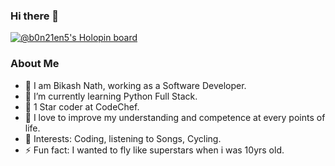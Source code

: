 ### Hi there 👋

[![@b0n21en5's Holopin board](https://holopin.io/api/user/board?user=b0n21en5)](https://holopin.io/@b0n21en5)

### About Me

- 👀 I am Bikash Nath, working as a Software Developer.
- 🌱 I’m currently learning Python Full Stack.
- 👯 1 Star coder at CodeChef.
- 🤔 I love to improve my understanding and competence at every points of life.
- 💬 Interests: Coding, listening to Songs, Cycling.
- ⚡ Fun fact: I wanted to fly like superstars when i was 10yrs old.
